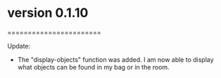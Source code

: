 # version 0.1.10
=======================

Update:

*	The "display-objects" function was added. I am now able to display what objects can be found in my bag or in the room.
 
